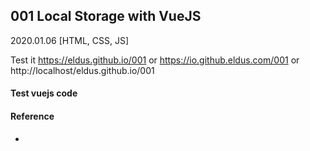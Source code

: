 ## 001 Local Storage with VueJS
2020.01.06 [HTML, CSS, JS]

Test it https://eldus.github.io/001 or https://io.github.eldus.com/001 or http://localhost/eldus.github.io/001

#### Test vuejs code


#### Reference
*
